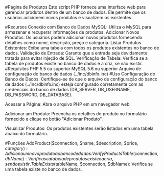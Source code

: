 #Página de Produtos
Este script PHP fornece uma interface web para gerenciar produtos dentro de um banco de dados. Ele permite que os usuários adicionem novos produtos e visualizem os existentes.

#Recursos
Conexão com Banco de Dados MySQL: Utiliza o MySQL para armazenar e recuperar informações de produtos.
Adicionar Novos Produtos: Os usuários podem adicionar novos produtos fornecendo detalhes como nome, descrição, preço e categoria.
Listar Produtos Existentes: Exibe uma tabela com todos os produtos existentes no banco de dados.
Validação de Entrada: Garante que a entrada seja devidamente tratada para evitar injeção de SQL.
Verificação de Tabela: Verifica se a tabela de produtos existe no banco de dados e a cria, se não existir.
#Requisitos
PHP 5.5 ou superior
MySQL 5.6 ou superior
Arquivo de configuração do banco de dados (../inc/dbinfo.inc)
#Uso
Configuração do Banco de Dados: Certifique-se de que o arquivo de configuração do banco de dados (../inc/dbinfo.inc) esteja configurado corretamente com as credenciais do banco de dados (DB_SERVER, DB_USERNAME, DB_PASSWORD, DB_DATABASE).

Acessar a Página: Abra o arquivo PHP em um navegador web.

Adicionar um Produto: Preencha os detalhes do produto no formulário fornecido e clique no botão "Adicionar Produto".

Visualizar Produtos: Os produtos existentes serão listados em uma tabela abaixo do formulário.

#Funções
AddProduct($connection, $name, $description, $price, $category): Adiciona um novo produto ao banco de dados.
VerifyProductsTable($connection, $dbName): Verifica se a tabela de produtos existe e a cria, se não existir.
TableExists($tableName, $connection, $dbName): Verifica se uma tabela existe no banco de dados.
